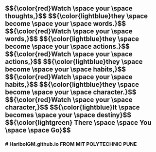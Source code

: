 

<h2>

  
<div> 
  $${\color{red}Watch \space your \space thoughts,}$$
$${\color{lightblue}they \space become \space your \space words.}$$
 </div>


 <div>  
 $${\color{red}Watch \space your \space words,}$$
   $${\color{lightblue}they \space become \space your \space actions.}$$

 </div>

<div> 
   $${\color{red}Watch \space your \space actions,}$$
 $${\color{lightblue}they \space become \space your \space habits,}$$
 </div>

<div> 
   $${\color{red}Watch \space your \space habits,}$$
 $${\color{lightblue}they \space become \space your \space character.}$$
 </div>

<div> 
 $${\color{red}Watch \space your \space character,}$$
  $${\color{lightblue}It \space  becomes \space your \space destiny}$$
 </div>


<div> 
 $${\color{lightgreen} There \space \space   You \space \space  Go}$$

 </div>
</h2>
<h3># HaribolGM.github.io
FROM MIT POLYTECHNIC PUNE
</h3>


